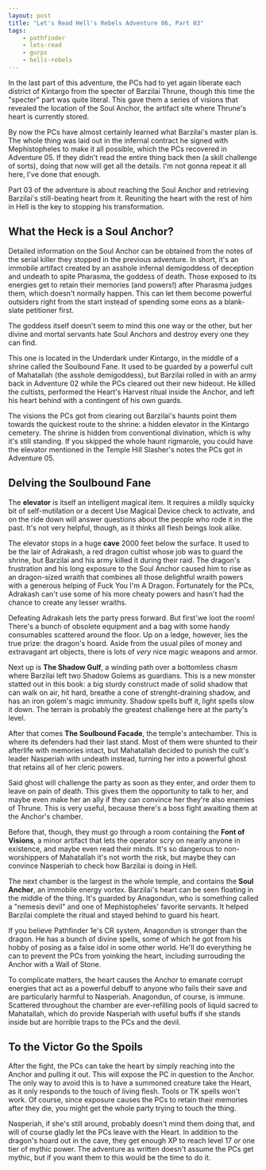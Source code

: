 ```yaml
---
layout: post
title: "Let's Read Hell's Rebels Adventure 06, Part 03"
tags:
    - pathfinder
    - lets-read
    - gurps
    - hells-rebels
---
```


In the last part of this adventure, the PCs had to yet again liberate each
district of Kintargo from the specter of Barzilai Thrune, though this time the
"specter" part was quite literal. This gave them a series of visions that
revealed the location of the Soul Anchor, the artifact site where Thrune's heart
is currently stored.

By now the PCs have almost certainly learned what Barzilai's master plan is. The
whole thing was laid out in the infernal contract he signed with Mephistopheles
to make it all possible, which the PCs recovered in Adventure 05. If they didn't
read the entire thing back then (a skill challenge of sorts), doing that now
will get all the details. I'm not gonna repeat it all here, I've done that
enough.

Part 03 of the adventure is about reaching the Soul Anchor and retrieving
Barzilai's still-beating heart from it. Reuniting the heart with the rest of him
in Hell is the key to stopping his transformation.

## What the Heck is a Soul Anchor?

Detailed information on the Soul Anchor can be obtained from the notes of the
serial killer they stopped in the previous adventure. In short, it's an immobile
artifact created by an asshole infernal demigoddess of deception and undeath to
spite Pharasma, the goddess of death. Those exposed to its energies get to
retain their memories (and powers!) after Pharasma judges them, which doesn't
normally happen. This can let them become powerful outsiders right from the
start instead of spending some eons as a blank-slate petitioner first.

The goddess itself doesn't seem to mind this one way or the other, but her
divine and mortal servants hate Soul Anchors and destroy every one they can
find.

This one is located in the Underdark under Kintargo, in the middle of a shrine
called the Soulbound Fane. It used to be guarded by a powerful cult of
Mahatallah (the asshole demigoddess), but Barzilai rolled in with an army back
in Adventure 02 while the PCs cleared out their new hideout. He killed the
cultists, performed the Heart's Harvest ritual inside the Anchor, and left his
heart behind with a contingent of his own guards.

The visions the PCs got from clearing out Barzilai's haunts point them towards
the quickest route to the shrine: a hidden elevator in the Kintargo
cemetery. The shrine is hidden from conventional divination, which is why it's
still standing. If you skipped the whole haunt rigmarole, you could have the
elevator mentioned in the Temple Hill Slasher's notes the PCs got in Adventure
05.

## Delving the Soulbound Fane

The **elevator** is itself an intelligent magical item. It requires a mildly
squicky bit of self-mutilation or a decent Use Magical Device check to activate,
and on the ride down will answer questions about the people who rode it in the
past. It's not very helpful, though, as it thinks all flesh beings look alike.

The elevator stops in a huge **cave** 2000 feet below the surface. It used to be
the lair of Adrakash, a red dragon cultist whose job was to guard the shrine,
but Barzilai and his army killed it during their raid. The dragon's frustration
and his long exposure to the Soul Anchor caused him to rise as an dragon-sized
wraith that combines all those delightful wraith powers with a generous helping
of Fuck You I'm A Dragon. Fortunately for the PCs, Adrakash can't use some of
his more cheaty powers and hasn't had the chance to create any lesser wraiths.

Defeating Adrakash lets the party press forward. But first'we loot the room!
There's a bunch of obsolete equipment and a bag with some handy consumables
scattered around the floor. Up on a ledge, however, lies the true prize: the
dragon's hoard. Aside from the usual piles of money and extravagant art objects,
there is lots of _very_ nice magic weapons and armor.

Next up is **The Shadow Gulf**, a winding path over a bottomless chasm where
Barzilai left two Shadow Golems as guardians. This is a new monster statted out
in this book: a big sturdy construct made of solid shadow that can walk on air,
hit hard, breathe a cone of strenght-draining shadow, and has an iron golem's
magic immunity. Shadow spells buff it, light spells slow it down. The terrain is
probably the greatest challenge here at the party's level.

After that comes **The Soulbound Facade**, the temple's antechamber. This is
where its defenders had their last stand. Most of them were shunted to their
afterlife with memories intact, but Mahatallah decided to punish the cult's
leader Nasperiah with undeath instead, turning her into a powerful ghost that
retains all of her cleric powers.

Said ghost will challenge the party as soon as they enter, and order them to
leave on pain of death. This gives them the opportunity to talk to her, and
maybe even make her an ally if they can convince her they're also enemies of
Thrune. This is very useful, because there's a boss fight awaiting them at the
Anchor's chamber.

Before that, though, they must go through a room containing the **Font of
Visions**, a minor artifact that lets the operator scry on nearly anyone in
existence, and maybe even read their minds. It's so dangerous to non-worshippers
of Mahatallah it's not worth the risk, but maybe they can convince Nasperiah to
check how Barzilai is doing in Hell.

The next chamber is the largest in the whole temple, and contains the **Soul
Anchor**, an immobile energy vortex. Barzilai's heart can be seen floating in
the middle of the thing. It's guarded by Anagondun, who is something called a
"nemesis devil" and one of Mephistopheles' favorite servants. It helped Barzilai
complete the ritual and stayed behind to guard his heart.

If you believe Pathfinder 1e's CR system, Anagondun is stronger than the
dragon. He has a bunch of divine spells, some of which he got from his hobby of
posing as a false idol in some other world. He'll do everything he can to
prevent the PCs from yoinking the heart, including surrouding the Anchor with a
Wall of Stone.

To complicate matters, the heart causes the Anchor to emanate corrupt energies
that act as a powerful debuff to anyone who fails their save and are
particularly harmful to Nasperiah. Anagondun, of course, is immune. Scattered
throughout the chamber are ever-refilling pools of liquid sacred to Mahatallah,
which do provide Nasperiah with useful buffs if she stands inside but are
horrible traps to the PCs and the devil.

## To the Victor Go the Spoils

After the fight, the PCs can take the heart by simply reaching into the Anchor
and pulling it out. This will expose the PC in question to the Anchor. The only
way to avoid this is to have a summoned creature take the Heart, as it only
responds to the touch of living flesh. Tools or TK spells won't work. Of course,
since exposure causes the PCs to retain their memories after they die, you might
get the whole party trying to touch the thing.

Nasperiah, if she's still around, probably doesn't mind them doing that, and
will of course gladly let the PCs leave with the Heart. In addition to the
dragon's hoard out in the cave, they get enough XP to reach level 17 _or_ one
tier of mythic power. The adventure as written doesn't assume the PCs get
mythic, but if you want them to this would be the time to do it.
